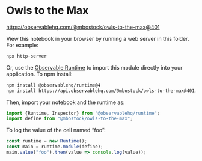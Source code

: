 # Owls to the Max

https://observablehq.com/@mbostock/owls-to-the-max@401

View this notebook in your browser by running a web server in this folder. For
example:

~~~sh
npx http-server
~~~

Or, use the [Observable Runtime](https://github.com/observablehq/runtime) to
import this module directly into your application. To npm install:

~~~sh
npm install @observablehq/runtime@4
npm install https://api.observablehq.com/@mbostock/owls-to-the-max@401.tgz?v=3
~~~

Then, import your notebook and the runtime as:

~~~js
import {Runtime, Inspector} from "@observablehq/runtime";
import define from "@mbostock/owls-to-the-max";
~~~

To log the value of the cell named “foo”:

~~~js
const runtime = new Runtime();
const main = runtime.module(define);
main.value("foo").then(value => console.log(value));
~~~
